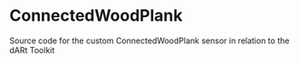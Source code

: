 # ConnectedWoodPlank
Source code for the custom ConnectedWoodPlank sensor in relation to the dARt Toolkit
